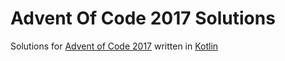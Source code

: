# Advent Of Code 2017 Solutions

Solutions for [Advent of Code 2017](https://adventofcode.com/2017/) written in [Kotlin](https://kotlinlang.org/)
